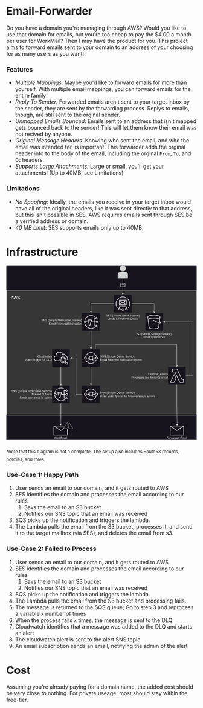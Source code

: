 # Email-Forwarder
Do you have a domain you're managing through AWS? Would you like to use that domain for emails, but you're too cheap to pay the $4.00 a month per user for WorkMail? Then I may have the product for you. This project aims to forward emails sent to your domain to an address of your choosing for as many users as you want!

### Features
 * *Multiple Mappings:* Maybe you'd like to forward emails for more than yourself. With multiple email mappings, you can forward emails for the entire family!
 * *Reply To Sender:* Forwarded emails aren't sent to your target inbox by the sender, they are sent by the forwarding process. Replys to emails, though, are still sent to the orginal sender.
 * *Unmapped Emails Bounced*: Emails sent to an address that isn't mapped gets bounced back to the sender! This will let them know their email was not recived by anyone.
 * *Original Message Headers:* Knowing who sent the email, and who the email was intended for, is important. This forwarder adds the orginal header info to the body of the email, including the orginal `From`, `To`, and `Cc` headers.
 * *Supports Large Attachments:* Large or small, you'll get your attachments! (Up to 40MB, see Limitations)

### Limitations
  * *No Spoofing*: Ideally, the emails you receive in your target inbox would have all of the original headers, like it was sent directly to that address, but this isn't possible in SES. AWS requires emails sent through SES be a verified address or domain.
  * *40 MB Limit*: SES supports emails only up to 40MB.

# Infrastructure
![Infrastructure Diagram](documents/infrastructure.jpeg)

<sub>*note that this diagram is not a complete. The setup also includes Route53 records, policies, and roles.</sub>

### Use-Case 1: Happy Path
 1. User sends an email to our domain, and it gets routed to AWS
 2. SES identifies the domain and processes the email according to our rules
    1. Savs the email to an S3 bucket
    2. Notifies our SNS topic that an email was received
 3. SQS picks up the notification and triggers the lambda.
 4. The Lambda pulls the email from the S3 bucket, processes it, and send it to the target mailbox (via SES), and deletes the email from s3.

### Use-Case 2: Failed to Process
 1. User sends an email to our domain, and it gets routed to AWS
 2. SES identifies the domain and processes the email according to our rules
    1. Savs the email to an S3 bucket
    2. Notifies our SNS topic that an email was received
 3. SQS picks up the notification and triggers the lambda.
 4. The Lambda pulls the email from the S3 bucket and processing fails.
 5. The message is returned to the SQS queue; Go to step 3 and reprocess a variable `x` number of times
 6. When the process fails `x` times, the message is sent to the DLQ
 7. Cloudwatch identifies that a message was added to the DLQ and starts an alert
 8. The cloudwatch alert is sent to the alert SNS topic
 9. An email subscription sends an email, notifying the admin of the alert

# Cost
Assuming you're already paying for a domain name, the added cost should be very close to nothing. For private useage, most should stay within the free-tier.
